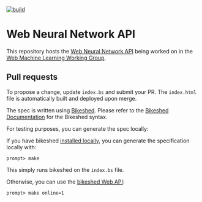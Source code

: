 [![build](https://github.com/webmachinelearning/webnn/workflows/build/badge.svg)](https://github.com/webmachinelearning/webnn/actions)

# Web Neural Network API

This repository hosts the [Web Neural Network API](https://www.w3.org/TR/webnn/)
being worked on in the
[Web Machine Learning Working Group](https://www.w3.org/groups/wg/webmachinelearning).

## Pull requests

To propose a change, update `index.bs` and submit your PR. The `index.html` file is automatically built and deployed upon merge.

The spec is written using [Bikeshed](https://tabatkins.github.io/bikeshed). Please refer to the [Bikeshed Documentation](https://tabatkins.github.io/bikeshed/) for the Bikeshed syntax.

For testing purposes, you can generate the spec locally:

If you have bikeshed [installed locally](https://tabatkins.github.io/bikeshed/#installing), you can generate the specification locally with:

```
prompt> make
```

This simply runs bikeshed on the `index.bs` file.

Otherwise, you can use the [bikeshed Web API](https://tabatkins.github.io/bikeshed/#remote):

```
prompt> make online=1
```
